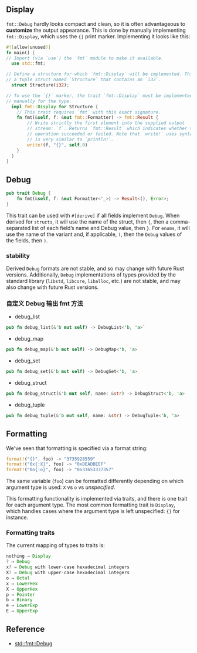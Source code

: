 ## Display

`fmt::Debug` hardly looks compact and clean, so it is often advantageous to **customize** the output appearance. This is done by manually implementing `fmt::Display`, which uses the `{}` print marker. Implementing it looks like this:

```rs
#![allow(unused)]
fn main() {
// Import (via `use`) the `fmt` module to make it available.
  use std::fmt;

// Define a structure for which `fmt::Display` will be implemented. This is
// a tuple struct named `Structure` that contains an `i32`.
  struct Structure(i32);

// To use the `{}` marker, the trait `fmt::Display` must be implemented
// manually for the type.
  impl fmt::Display for Structure {
    // This trait requires `fmt` with this exact signature.
    fn fmt(&self, f: &mut fmt::Formatter) -> fmt::Result {
        // Write strictly the first element into the supplied output
        // stream: `f`. Returns `fmt::Result` which indicates whether the
        // operation succeeded or failed. Note that `write!` uses syntax which
        // is very similar to `println!`.
        write!(f, "{}", self.0)
    }
  }
}
```

## Debug

```rs
pub trait Debug {
    fn fmt(&self, f: &mut Formatter<'_>) -> Result<(), Error>;
}
```

This trait can be used with `#[derive]` if all fields implement `Debug`. When derived for `structs`, it will use the name of the struct, then `{`, then a comma-separated list of each field’s name and Debug value, then `}`. For `enums`, it will use the name of the variant and, if applicable, `(`, then the `Debug` values of the fields, then `)`.

### stability

Derived `Debug` formats are not stable, and so may change with future Rust versions. Additionally, `Debug` implementations of types provided by the standard library (`libstd`, `libcore`, `liballoc`, etc.) are not stable, and may also change with future Rust versions.

### 自定义 Debug 输出 fmt 方法

- debug_list

```rs
pub fn debug_list(&'b mut self) -> DebugList<'b, 'a>`
```

- debug_map

```rs
pub fn debug_map(&'b mut self) -> DebugMap<'b, 'a>
```

- debug_set

```rs
pub fn debug_set(&'b mut self) -> DebugSet<'b, 'a>
```

- debug_struct

```rs
pub fn debug_struct(&'b mut self, name: &str) -> DebugStruct<'b, 'a>
```

- debug_tuple

```rs
pub fn debug_tuple(&'b mut self, name: &str) -> DebugTuple<'b, 'a>
```

## Formatting

We've seen that formatting is specified via a format string:

```rs
format!("{}", foo) -> "3735928559"
format!("0x{:X}", foo) -> "0xDEADBEEF"
format!("0o{:o}", foo) -> "0o33653337357"
```

The same variable (`foo`) can be formatted differently depending on which argument type is used: `X` vs `o` vs _unspecified_.

This formatting functionality is implemented via traits, and there is one trait for each argument type. The most common formatting trait is `Display`, which handles cases where the argument type is left unspecified: `{}` for instance.

### Formatting traits

The current mapping of types to traits is:

```rs
nothing ⇒ Display
? ⇒ Debug
x? ⇒ Debug with lower-case hexadecimal integers
X? ⇒ Debug with upper-case hexadecimal integers
o ⇒ Octal
x ⇒ LowerHex
X ⇒ UpperHex
p ⇒ Pointer
b ⇒ Binary
e ⇒ LowerExp
E ⇒ UpperExp
```

## Reference

- [std::fmt::Debug](https://doc.rust-lang.org/std/fmt/trait.Debug.html)
